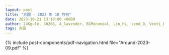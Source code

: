 ```yaml
---
layout: post
title: "方圆 - 2023 年 10 月刊"
date: 2023-10-21 13:10:00 +0800
author: 24Kgule, 30266, A_lavender, BCMonomial, Lin_HL, send_9, Venti_Lynn
tags: 方圆
---
```


{% include post-components/pdf-navigation.html file="Around-2023-09.pdf" %}